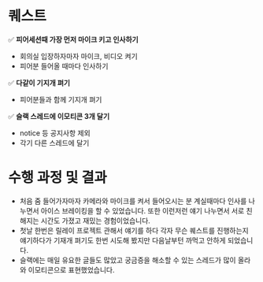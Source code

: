 # 퀘스트

✅ **피어세션때 가장 먼저 마이크 키고 인사하기**

- 회의실 입장하자마자 마이크, 비디오 켜기
- 피어분 들어올 때마다 인사하기

✅ **다같이 기지개 펴기**  

- 피어분들과 함께 기지개 펴기

✅ **슬랙 스레드에 이모티콘 3개 달기**

- notice 등 공지사항 제외
- 각기 다른 스레드에 달기


# 수행 과정 및 결과

- 처음 줌 들어가자마자 카메라와 마이크를 켜서 들어오시는 분 계실때마다 인사를 나누면서 아이스 브레이킹을 할 수 있었습니다. 또한 이런저런 얘기 나누면서 서로 친해지는 시간도 가졌고 재밌는 경험이었습니다.
- 첫날 한번은 릴레이 프로젝트 관해서 얘기를 하다 각자 무슨 퀘스트를 진행하는지 얘기하다가 기재개 펴기도 한번 시도해 봤지만 다음날부턴 까먹고 안하게 되었습니다.
- 슬랙에는 매일 유요한 글들도 많았고 궁금증을 해소할 수 있는 스레드가 많이 올라와 이모티콘으로 표현했었습니다.

